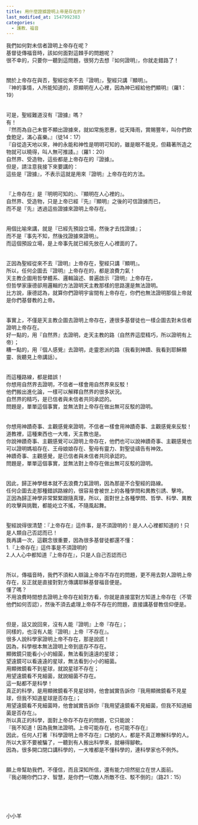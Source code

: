 ```yaml
---
title: 用什麼證據證明上帝是存在的？
last_modified_at: 1547992383
categories:
  - 護教、福音
---
```


我們如何對未信者證明上帝存在呢？<br>基督徒傳福音時，該如何面對這棘手的問題呢？<br><!--more-->很不幸的，只要你一聽到這問題，很努力去想『如何證明』，你就走錯路了！<br><br><br>關於上帝存在與否，聖經從來不去『證明』，聖經只講『顯明』。<br>『神的事情，人所能知道的，原顯明在人心裡，因為神已經給他們顯明』（羅1：19）<br><br><br>可是，聖經難道沒有『證據』嗎？<br>有！<br>『然而為自己未嘗不顯出證據來，就如常施恩惠，從天降雨，賞賜豐年，叫你們飲食飽足，滿心喜樂。』（徒14：17）<br>『自從造天地以來，神的永能和神性是明明可知的，雖是眼不能見，但藉著所造之物就可以曉得，叫人無可推諉。』（羅1：20）<br>自然界、受造物，這些都是上帝存在的『證據』。<br>但是，請注意我接下來要講的：<br>這些是『證據』，不表示這就是用來『證明』上帝存在的方法。<br><br><br>『上帝存在』是『明明可知的』、『顯明在人心裡的』。<br>自然界、受造物，只是上帝已經『先』『顯明』之後的可信證據而已，<br>而不是『先』透過這些證據來證明上帝存在。<br><br><br>用個比喻來講，就是『已經先預設立場，然後才去找證據』；<br>而不是『事先不知，然後找證據來證明』。<br>而這個預設立場，是上帝事先就已經先放在人心裡面的了。<br><br><br>正因為聖經從來不去『證明』上帝存在，聖經只講『顯明』。<br>所以，任何企圖去『證明』上帝存在的，都是浪費力氣！<br>天主教企圖用哲學體系、邏輯論述、普遍啟示『證明』上帝存在，<br>但哲學家康德卻用邏輯的方法證明天主教那樣的思路還是無法證明。<br>比方說，康德認為，就算你們證明宇宙間有上帝存在，你們也無法證明那個上帝就是你們基督教的上帝。<br><br><br>事實上，不僅是天主教企圖去證明上帝存在，連很多基督徒也一樣企圖去對未信者證明上帝存在。<br>好一點的，用『自然界』去證明，走天主教的路（自然界這麼精巧，所以證明有上帝）；<br>糟一點的，用『個人感覺』去證明，走靈恩派的路（我看到神蹟、我看到耶穌顯靈、我聽見上帝講話）。<br><br><br>而這種路線，都是錯誤！<br>你想用自然界去證明，不信者一樣會用自然界來反駁！<br>他們搬出進化論，一樣可以解釋自然界的很多狀況。<br>自然界的精巧，是已信者與未信者共同承認的。<br>問題是，單單這個事實，並無法對上帝存在做出無可反駁的證明。<br><br><br>你想用神蹟奇事、主觀感覺來證明，不信者一樣會用神蹟奇事、主觀感覺來反駁！<br>道教裡，這種東西也一大堆，天主教也是。<br>你說神蹟奇事、主觀感覺可以證明上帝存在，他們也可以說神蹟奇事、主觀感覺也可以證明媽祖存在、王母娘娘存在、聖母有靈力、對聖徒禱告有神效。<br>神蹟奇事、主觀感覺，是已信者與未信者共同承認的。<br>問題是，單單這個事實，並無法對上帝存在做出無可反駁的證明。<br><br><br>因此，歸正神學根本就不去浪費力氣證明，因為那是不合聖經的路線。<br>任何企圖去走那種錯誤路線的，很容易會被世上的各種學問和異教引誘、擊垮。<br>正因為歸正神學非常緊緊跟隨真理，所以，面對世上各種學問、哲學、科學、異教的攻擊與挑戰，都能屹立不搖，不隨風起舞。<br><br><br>聖經說得很清楚：『上帝存在』這件事，是不須證明的！是人人心裡都知道的！只是人類自己否認而已！<br>我再講一次，這觀念很重要，因為很多基督徒都還不懂：<br>1.『上帝存在』這件事是不須證明的<br>2.人人心中都知道『上帝存在』，只是人自己否認而已<br><br><br>所以，傳福音時，我們不須和人辯論上帝存不存在的問題，更不用去對人證明上帝存在，反正就是直接對對方傳講耶穌基督福音便是。<br>懂了嗎？<br>不用浪費時間想去證明上帝存在給對方看，你就是直接當對方知道上帝存在（不管他們如何否認），然後不須去處理上帝存不存在的問題，直接講基督教信仰便是。<br> <br><br>但是，話又說回來，沒有人能『證明』上帝『存在』；<br>同樣的，也沒有人能『證明』上帝『不存在』。<br>很多人說科學家證明上帝不存在，那是說謊！<br>因為，科學根本無法證明上帝到底存不存在。<br>顯微鏡只能看小小的細菌，無法看到遠遠的星球；<br>望遠鏡可以看遠遠的星球，無法看到小小的細菌。<br>用顯微鏡看不到星球，就說星球不存在；<br>用望遠鏡看不見細菌，就說細菌不存在。<br>這一點都不是科學！<br>真正的科學，是用顯微鏡看不見星球時，他會誠實告訴你『我用顯微鏡看不見星球，但我不知道星球是否存在』；<br>用望遠鏡看不見細菌時，他會誠實告訴你『我用望遠鏡看不見細菌，但我不知道細菌是否存在』。<br>所以真正的科學，面對上帝存不存在的問題，它只能說：<br>『我不知道！因為我無法證明。上帝可能存在，也可能不存在』<br>因此，任何人打著『科學證明上帝不存在』口號的人，都是不真正瞭解科學的人。<br>所以大家不要被騙了，一聽到有人搬出科學來，就嚇得腳軟。<br>因為，很多開口閉口講科學的，一大堆都是不懂科學的，連科學家也不例外。<br><br><br>願上帝幫助我們，不僅信，而且深知所信，還有能力坦然挺立在世人面前。<br>『我必賜你們口才、智慧，是你們一切敵人所敵不住、駁不倒的』（路21：15）<br><br><br><br><br><br>小小羊
